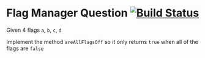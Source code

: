# Flag Manager Question [![Build Status](https://travis-ci.org/cesarferreira/FlagManagerQuestion.svg?branch=master)](https://travis-ci.org/cesarferreira/FlagManagerQuestion)

Given 4 flags `a`, `b`, `c`, `d`

Implement the method `areAllFlagsOff` so it only returns `true` when all of the flags are `false`